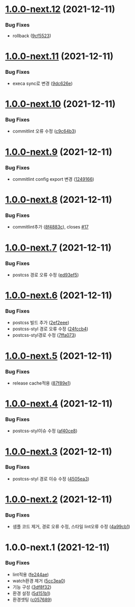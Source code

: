 # [1.0.0-next.12](https://github.com/jl917/checker/compare/v1.0.0-next.11...v1.0.0-next.12) (2021-12-11)


### Bug Fixes

* rollback ([9cf5523](https://github.com/jl917/checker/commit/9cf5523190bda0bf8d90bb4eac9f5ecd2d07e0ca))

# [1.0.0-next.11](https://github.com/jl917/checker/compare/v1.0.0-next.10...v1.0.0-next.11) (2021-12-11)


### Bug Fixes

* execa sync로 변경 ([9dc626e](https://github.com/jl917/checker/commit/9dc626ef9bd3f4657848ad36cf7e2d54708b37a1))

# [1.0.0-next.10](https://github.com/jl917/checker/compare/v1.0.0-next.9...v1.0.0-next.10) (2021-12-11)


### Bug Fixes

* commitlint 오류 수정 ([c9c64b3](https://github.com/jl917/checker/commit/c9c64b39ff98c6e4a8c2296ba8a2c275af6b399c))

# [1.0.0-next.9](https://github.com/jl917/checker/compare/v1.0.0-next.8...v1.0.0-next.9) (2021-12-11)


### Bug Fixes

* commitlint config export 변경 ([1249166](https://github.com/jl917/checker/commit/1249166f1032a5421a953974edc01aefc46ab105))

# [1.0.0-next.8](https://github.com/jl917/checker/compare/v1.0.0-next.7...v1.0.0-next.8) (2021-12-11)


### Bug Fixes

* commitlint추가 ([8f4883c](https://github.com/jl917/checker/commit/8f4883c63c7c46a384dc2d98f584b2ace7020bb8)), closes [#17](https://github.com/jl917/checker/issues/17)

# [1.0.0-next.7](https://github.com/jl917/checker/compare/v1.0.0-next.6...v1.0.0-next.7) (2021-12-11)


### Bug Fixes

* postcss 경로 오류 수정 ([ed93ef5](https://github.com/jl917/checker/commit/ed93ef563a1b06d01a1ff55bcc4aaa4c45c6a7d8))

# [1.0.0-next.6](https://github.com/jl917/checker/compare/v1.0.0-next.5...v1.0.0-next.6) (2021-12-11)


### Bug Fixes

* postcss 빌드 추가 ([2ef2eee](https://github.com/jl917/checker/commit/2ef2eee8671ff6d48fd54145e4406054216c05ff))
* postcss-styl 경로 오류 수정 ([24fccb4](https://github.com/jl917/checker/commit/24fccb49713feecb589fe11d45a742f3f57afd58))
* postcss-styl경로 수정 ([7ffa073](https://github.com/jl917/checker/commit/7ffa073c020115f46668831184742035a732669d))

# [1.0.0-next.5](https://github.com/jl917/checker/compare/v1.0.0-next.4...v1.0.0-next.5) (2021-12-11)


### Bug Fixes

* release cache적용 ([87f89e1](https://github.com/jl917/checker/commit/87f89e1b44d73522a3ecb75c9f9452125d94376f))

# [1.0.0-next.4](https://github.com/jl917/checker/compare/v1.0.0-next.3...v1.0.0-next.4) (2021-12-11)


### Bug Fixes

* postcss-styl이슈 수정 ([af40ce8](https://github.com/jl917/checker/commit/af40ce8f9de504ea7b0abf084746c0b91d37f565))

# [1.0.0-next.3](https://github.com/jl917/checker/compare/v1.0.0-next.2...v1.0.0-next.3) (2021-12-11)


### Bug Fixes

* postcss-styl 경로 이슈 수정 ([4505ea3](https://github.com/jl917/checker/commit/4505ea33f77b85c18cce47e3e6b8c34da9abfbce))

# [1.0.0-next.2](https://github.com/jl917/checker/compare/v1.0.0-next.1...v1.0.0-next.2) (2021-12-11)


### Bug Fixes

* 샘플 코드 제거, 경로 오류 수정, 스타일 lint오류 수정 ([4a99cb1](https://github.com/jl917/checker/commit/4a99cb14e95ee293c82e8d01d0d97f6d4413c0a4))

# 1.0.0-next.1 (2021-12-11)


### Bug Fixes

* lint적용 ([fe244ae](https://github.com/jl917/checker/commit/fe244aedf0b73bc6e18aaecf54529d148dcc5002))
* watch환경 제거 ([5cc3ea0](https://github.com/jl917/checker/commit/5cc3ea09fcf25a67effad8c43d6023afb46c4f3b))
* 기능 구성 ([3df8f32](https://github.com/jl917/checker/commit/3df8f321a5523e876dd5a46a9d41864d528d6ded))
* 환경 설정 ([5d151b1](https://github.com/jl917/checker/commit/5d151b120a2d94282cc79070598b55172ea1f559))
* 환경셋팅 ([c057689](https://github.com/jl917/checker/commit/c0576894f2961e9df26e4fab32484abe39792493))
